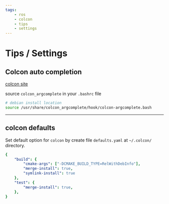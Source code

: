 ```yaml
---
tags:
    - ros
    - colcon
    - tips
    - settings
---
```


# Tips / Settings

## Colcon auto completion

[colcon site](https://colcon.readthedocs.io/en/released/user/installation.html#enable-completion)

source `colcon_argcomplete` in your `.bashrc` file

```bash
# debian install location
source /usr/share/colcon_argcomplete/hook/colcon-argcomplete.bash
```

---

## colcon defaults

Set default option for `colcon` by create file `defaults.yaml` at `~/.colcon/` directory.

```yaml title=default.yaml
{
    "build": {
        "cmake-args": ["-DCMAKE_BUILD_TYPE=RelWithDebInfo"],
        "merge-install": true,
        "symlink-install": true
    },
    "test": {
        "merge-install": true,
    },
}